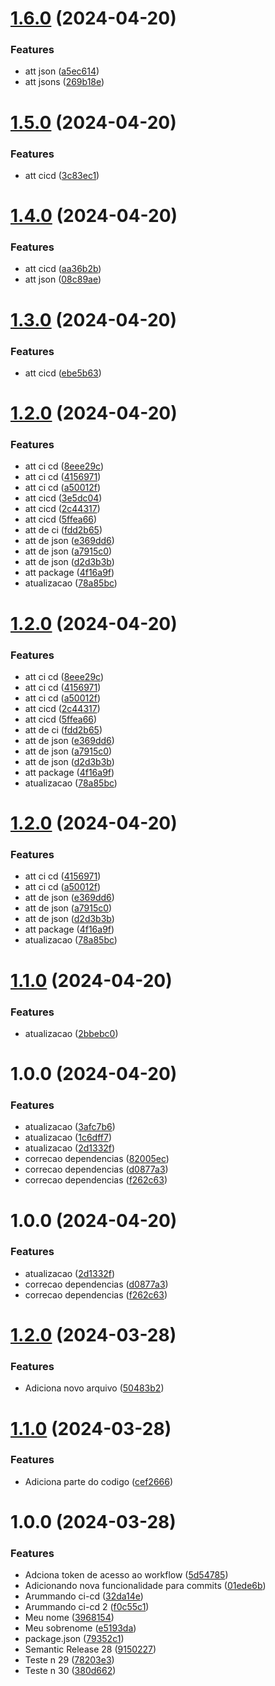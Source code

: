 # [1.6.0](https://github.com/MatheusLobo/A3Unifacs20241/compare/v1.5.0...v1.6.0) (2024-04-20)


### Features

* att json ([a5ec614](https://github.com/MatheusLobo/A3Unifacs20241/commit/a5ec614bf2c310db01bc2f464aa66633474e7285))
* att jsons ([269b18e](https://github.com/MatheusLobo/A3Unifacs20241/commit/269b18e33398d05b55a417d2fe03ceeccc8670cb))

# [1.5.0](https://github.com/MatheusLobo/A3Unifacs20241/compare/v1.4.0...v1.5.0) (2024-04-20)


### Features

* att cicd ([3c83ec1](https://github.com/MatheusLobo/A3Unifacs20241/commit/3c83ec1dc6721793b9cabeae22487b5ba016c543))

# [1.4.0](https://github.com/MatheusLobo/A3Unifacs20241/compare/v1.3.0...v1.4.0) (2024-04-20)


### Features

* att cicd ([aa36b2b](https://github.com/MatheusLobo/A3Unifacs20241/commit/aa36b2bdcae9597eb16e283753d9a021f0e9aebf))
* att json ([08c89ae](https://github.com/MatheusLobo/A3Unifacs20241/commit/08c89ae0af46401d946bd9dbf6fd812b128822c6))

# [1.3.0](https://github.com/MatheusLobo/A3Unifacs20241/compare/v1.2.0...v1.3.0) (2024-04-20)


### Features

* att cicd ([ebe5b63](https://github.com/MatheusLobo/A3Unifacs20241/commit/ebe5b6368767dfb15bb0a2941601dc733cd2fa93))

# [1.2.0](https://github.com/MatheusLobo/A3Unifacs20241/compare/v1.1.0...v1.2.0) (2024-04-20)


### Features

* att ci cd ([8eee29c](https://github.com/MatheusLobo/A3Unifacs20241/commit/8eee29c52a7c626420bf8af044b2fff4c3077e45))
* att ci cd ([4156971](https://github.com/MatheusLobo/A3Unifacs20241/commit/4156971d3806680700a1ed375f58c0a1f9fec7c3))
* att ci cd ([a50012f](https://github.com/MatheusLobo/A3Unifacs20241/commit/a50012f4ee92e19e45e2438a374f306e54f99831))
* att cicd ([3e5dc04](https://github.com/MatheusLobo/A3Unifacs20241/commit/3e5dc046a3ead308508f9c6072f4ddd0405f9e36))
* att cicd ([2c44317](https://github.com/MatheusLobo/A3Unifacs20241/commit/2c44317dd68b3e81a8a96f40c9d857518dc858e2))
* att cicd ([5ffea66](https://github.com/MatheusLobo/A3Unifacs20241/commit/5ffea66eb91bd178215c3359100962956bf8e101))
* att de ci ([fdd2b65](https://github.com/MatheusLobo/A3Unifacs20241/commit/fdd2b65fd6c3a7986765bb6be89f8f1d34cb9f3c))
* att de json ([e369dd6](https://github.com/MatheusLobo/A3Unifacs20241/commit/e369dd6389f4de22ca14b6d1d67ed09a7271fbf3))
* att de json ([a7915c0](https://github.com/MatheusLobo/A3Unifacs20241/commit/a7915c033b38c3479bbfb2c58bd0e7cb4b9ce746))
* att de json ([d2d3b3b](https://github.com/MatheusLobo/A3Unifacs20241/commit/d2d3b3b96b021f0609a8880d79b8e4256fcff82a))
* att package ([4f16a9f](https://github.com/MatheusLobo/A3Unifacs20241/commit/4f16a9f18baa0804856613d3ed8788b5090814b5))
* atualizacao ([78a85bc](https://github.com/MatheusLobo/A3Unifacs20241/commit/78a85bc5b50347a7dab8b42b142dc956f12827bd))

# [1.2.0](https://github.com/MatheusLobo/A3Unifacs20241/compare/v1.1.0...v1.2.0) (2024-04-20)


### Features

* att ci cd ([8eee29c](https://github.com/MatheusLobo/A3Unifacs20241/commit/8eee29c52a7c626420bf8af044b2fff4c3077e45))
* att ci cd ([4156971](https://github.com/MatheusLobo/A3Unifacs20241/commit/4156971d3806680700a1ed375f58c0a1f9fec7c3))
* att ci cd ([a50012f](https://github.com/MatheusLobo/A3Unifacs20241/commit/a50012f4ee92e19e45e2438a374f306e54f99831))
* att cicd ([2c44317](https://github.com/MatheusLobo/A3Unifacs20241/commit/2c44317dd68b3e81a8a96f40c9d857518dc858e2))
* att cicd ([5ffea66](https://github.com/MatheusLobo/A3Unifacs20241/commit/5ffea66eb91bd178215c3359100962956bf8e101))
* att de ci ([fdd2b65](https://github.com/MatheusLobo/A3Unifacs20241/commit/fdd2b65fd6c3a7986765bb6be89f8f1d34cb9f3c))
* att de json ([e369dd6](https://github.com/MatheusLobo/A3Unifacs20241/commit/e369dd6389f4de22ca14b6d1d67ed09a7271fbf3))
* att de json ([a7915c0](https://github.com/MatheusLobo/A3Unifacs20241/commit/a7915c033b38c3479bbfb2c58bd0e7cb4b9ce746))
* att de json ([d2d3b3b](https://github.com/MatheusLobo/A3Unifacs20241/commit/d2d3b3b96b021f0609a8880d79b8e4256fcff82a))
* att package ([4f16a9f](https://github.com/MatheusLobo/A3Unifacs20241/commit/4f16a9f18baa0804856613d3ed8788b5090814b5))
* atualizacao ([78a85bc](https://github.com/MatheusLobo/A3Unifacs20241/commit/78a85bc5b50347a7dab8b42b142dc956f12827bd))

# [1.2.0](https://github.com/MatheusLobo/A3Unifacs20241/compare/v1.1.0...v1.2.0) (2024-04-20)


### Features

* att ci cd ([4156971](https://github.com/MatheusLobo/A3Unifacs20241/commit/4156971d3806680700a1ed375f58c0a1f9fec7c3))
* att ci cd ([a50012f](https://github.com/MatheusLobo/A3Unifacs20241/commit/a50012f4ee92e19e45e2438a374f306e54f99831))
* att de json ([e369dd6](https://github.com/MatheusLobo/A3Unifacs20241/commit/e369dd6389f4de22ca14b6d1d67ed09a7271fbf3))
* att de json ([a7915c0](https://github.com/MatheusLobo/A3Unifacs20241/commit/a7915c033b38c3479bbfb2c58bd0e7cb4b9ce746))
* att de json ([d2d3b3b](https://github.com/MatheusLobo/A3Unifacs20241/commit/d2d3b3b96b021f0609a8880d79b8e4256fcff82a))
* att package ([4f16a9f](https://github.com/MatheusLobo/A3Unifacs20241/commit/4f16a9f18baa0804856613d3ed8788b5090814b5))
* atualizacao ([78a85bc](https://github.com/MatheusLobo/A3Unifacs20241/commit/78a85bc5b50347a7dab8b42b142dc956f12827bd))

# [1.1.0](https://github.com/MatheusLobo/A3Unifacs20241/compare/v1.0.0...v1.1.0) (2024-04-20)


### Features

* atualizacao ([2bbebc0](https://github.com/MatheusLobo/A3Unifacs20241/commit/2bbebc047e7422bd6edc668f71387a91dc08b130))

# 1.0.0 (2024-04-20)


### Features

* atualizacao ([3afc7b6](https://github.com/MatheusLobo/A3Unifacs20241/commit/3afc7b653778a26098c1d78bbcdae971c290c7ed))
* atualizacao ([1c6dff7](https://github.com/MatheusLobo/A3Unifacs20241/commit/1c6dff783126444b64edd345d580942cc07c3abf))
* atualizacao ([2d1332f](https://github.com/MatheusLobo/A3Unifacs20241/commit/2d1332f7be6a61831fa52c1a95ef2b3b732dd81c))
* correcao dependencias ([82005ec](https://github.com/MatheusLobo/A3Unifacs20241/commit/82005ec5e3a11805e244671279f6f829bfd9cd25))
* correcao dependencias ([d0877a3](https://github.com/MatheusLobo/A3Unifacs20241/commit/d0877a3e57f313918fa073ee214c0fab1e4db416))
* correcao dependencias ([f262c63](https://github.com/MatheusLobo/A3Unifacs20241/commit/f262c63466b0b1f143804bca2bd1c43bc3cde479))

# 1.0.0 (2024-04-20)


### Features

* atualizacao ([2d1332f](https://github.com/MatheusLobo/A3Unifacs20241/commit/2d1332f7be6a61831fa52c1a95ef2b3b732dd81c))
* correcao dependencias ([d0877a3](https://github.com/MatheusLobo/A3Unifacs20241/commit/d0877a3e57f313918fa073ee214c0fab1e4db416))
* correcao dependencias ([f262c63](https://github.com/MatheusLobo/A3Unifacs20241/commit/f262c63466b0b1f143804bca2bd1c43bc3cde479))

# [1.2.0](https://github.com/MatheusLobo/GQS/compare/v1.1.0...v1.2.0) (2024-03-28)


### Features

* Adiciona novo arquivo ([50483b2](https://github.com/MatheusLobo/GQS/commit/50483b21d95eb921e268de25f62fa46db2863b62))

# [1.1.0](https://github.com/MatheusLobo/GQS/compare/v1.0.0...v1.1.0) (2024-03-28)


### Features

* Adiciona parte do codigo ([cef2666](https://github.com/MatheusLobo/GQS/commit/cef266690faa2173dbda74b09369d23916172818))

# 1.0.0 (2024-03-28)


### Features

* Adciona token de acesso ao workflow ([5d54785](https://github.com/MatheusLobo/GQS/commit/5d547854de9b4b69885feefe6e3e4957c11bbbcb))
* Adicionando nova funcionalidade para commits ([01ede6b](https://github.com/MatheusLobo/GQS/commit/01ede6b6de9b6bd983733c9f29aee68bcbb13a9e))
* Arummando ci-cd ([32da14e](https://github.com/MatheusLobo/GQS/commit/32da14e86ba06a2fc0baeb859e0fd8c69850419f))
* Arummando ci-cd 2 ([f0c55c1](https://github.com/MatheusLobo/GQS/commit/f0c55c13d6a0e41271c5f3a6a6da5023deb13ea5))
* Meu nome ([3968154](https://github.com/MatheusLobo/GQS/commit/396815485636350ee5bcfef48a2918b5e77873f6))
* Meu sobrenome ([e5193da](https://github.com/MatheusLobo/GQS/commit/e5193da55ae07d9ebdb3efdd0cd49e05294cc2f8))
* package.json ([79352c1](https://github.com/MatheusLobo/GQS/commit/79352c159b8da413e7f82d400384c73571a36f6c))
* Semantic Release 28 ([9150227](https://github.com/MatheusLobo/GQS/commit/9150227c274053ea20a8ab18339455dda0dcc603))
* Teste n 29 ([78203e3](https://github.com/MatheusLobo/GQS/commit/78203e3c47f9e3bcb095e03ae08fccecea6ad02c))
* Teste n 30 ([380d662](https://github.com/MatheusLobo/GQS/commit/380d662e19c13accf80f42c8da7550f71adf9373))
